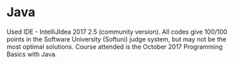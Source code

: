 # Java
Used IDE - IntelliJIdea 2017 2.5 (community version).
All codes give 100/100 points in the Software University (Softuni) judge system, but may not be the most optimal solutions.
Course attended is the October 2017 Programming Basics with Java.

